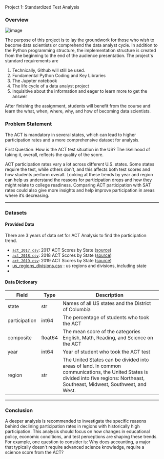 Project 1: Standardized Test Analysis

### Overview
![image](https://github.com/user-attachments/assets/b9e7c70e-051b-459b-96b5-ccee8bf45a1e)

The purpose of this project is to lay the groundwork for those who wish to become data scientists or comprehend the data analyst cycle. In addition to the Python programming structure, the implementation structure is created from the beginning to the end of the audience presentation.
The project's standard requirements are
1. Technically, Github will still be used.
2. Fundamental Python Coding and Key Libraries
3. The Jupyter notebook
4. The life cycle of a data analyst project
5. Inquisitive about the information and eager to learn more to get the answer

After finishing the assignment, students will benefit from the course and learn the what, when, where, why, and how of becoming data scientists.
   
### Problem Statement

The ACT is mandatory in several states, which can lead to higher participation rates and a more comprehensive dataset for analysis. 

First Question: How is the ACT test situation in the US? The likelihood of taking it, overall, reflects the quality of the score.

ACT participation rates vary a lot across different U.S. states. Some states require the test, while others don’t, and this affects both test scores and how students perform overall. Looking at these trends by year and region can help us understand the reasons for participation drops and how they might relate to college readiness. Comparing ACT participation with SAT rates could also give more insights and help improve participation in areas where it’s decreasing.

---

### Datasets

#### Provided Data
There are 3 years of data set for ACT Analysis to find the participation trend.


* [`act_2017.csv`](./data/act_2017.csv): 2017 ACT Scores by State ([source](https://blog.prepscholar.com/act-scores-by-state-averages-highs-and-lows))
* [`act_2018.csv`](./data/act_2018.csv): 2018 ACT Scores by State ([source](https://blog.prepscholar.com/act-scores-by-state-averages-highs-and-lows))
* [`act_2019.csv`](./data/act_2019.csv): 2019 ACT Scores by State ([source](https://blog.prepscholar.com/act-scores-by-state-averages-highs-and-lows))
* [us_regions_divisions.csv](https://github.com/keljinda/ACT_analyst/blob/main/data/us_regions_divisions.csv) : us regions and divisions, including state 
* 
#### Data Dictionary 


| Field | Type |Description
| --- | --- | --- |
| state | str | Names of all US states and the District of Columbia |
| participation | int64| The percentage of students who took the ACT |
| composite | float64| The mean score of the categories English, Math, Reading, and Science on the ACT |
| year | int64| Year of student who took the ACT test |
| region | str| The United States can be divided into areas of land. In common communications, the United States is divided into five regions: Northeast, Southeast, Midwest, Southwest, and West.|

---

### Conclusion

A deeper analysis is recommended to investigate the specific reasons behind declining participation rates in regions with historically high participation. This analysis should focus on how changes in educational policy, economic conditions, and test perceptions are shaping these trends. For example, one question to consider is: Why does accounting, a major that typically doesn't require advanced science knowledge, require a science score from the ACT?





